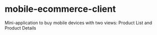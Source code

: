 # mobile-ecommerce-client
Mini-application to buy mobile devices with two views: Product List and Product Details
